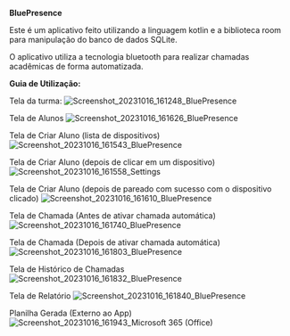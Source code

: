 **BluePresence**

Este é um aplicativo feito utilizando a linguagem kotlin e a biblioteca room para manipulação do banco de dados SQLite.

O aplicativo utiliza a tecnologia bluetooth para realizar chamadas acadêmicas de forma automatizada.

**Guia de Utilização:**

Tela da turma:
![Screenshot_20231016_161248_BluePresence](https://github.com/LuisFalci/BluePresence/assets/78694561/e9c061b4-0cd1-492d-85a3-4da083c899ef)



Tela de Alunos
![Screenshot_20231016_161626_BluePresence](https://github.com/LuisFalci/BluePresence/assets/78694561/3b7bd2d5-7cda-47de-98f8-eff7029ce6b8)



Tela de Criar Aluno (lista de dispositivos)
![Screenshot_20231016_161543_BluePresence](https://github.com/LuisFalci/BluePresence/assets/78694561/97c0ce32-082a-4bd2-b235-476d5d597b3f)



Tela de Criar Aluno (depois de clicar em um dispositivo)
![Screenshot_20231016_161558_Settings](https://github.com/LuisFalci/BluePresence/assets/78694561/24c59287-99ad-4918-858f-3ae43e485df1)



Tela de Criar Aluno (depois de pareado com sucesso com o dispositivo clicado)
![Screenshot_20231016_161610_BluePresence](https://github.com/LuisFalci/BluePresence/assets/78694561/ee9933db-2cf0-4b6b-bda3-b7e8082afff2)



Tela de Chamada (Antes de ativar chamada automática)
![Screenshot_20231016_161740_BluePresence](https://github.com/LuisFalci/BluePresence/assets/78694561/e82b41a4-382b-46e1-873a-6a2a964791d0)



Tela de Chamada (Depois de ativar chamada automática)
![Screenshot_20231016_161803_BluePresence](https://github.com/LuisFalci/BluePresence/assets/78694561/74ddf53d-2bb3-436c-bb24-48a9f0e6a4ca)



Tela de Histórico de Chamadas
![Screenshot_20231016_161832_BluePresence](https://github.com/LuisFalci/BluePresence/assets/78694561/428f3e02-9829-4f00-98c0-ac0d2109629f)



Tela de Relatório
![Screenshot_20231016_161840_BluePresence](https://github.com/LuisFalci/BluePresence/assets/78694561/f49a6054-bb22-48f6-89cc-853351293944)



Planilha Gerada (Externo ao App)
![Screenshot_20231016_161943_Microsoft 365 (Office)](https://github.com/LuisFalci/BluePresence/assets/78694561/55fe5127-bd43-4f6e-843f-3deccf367473)







